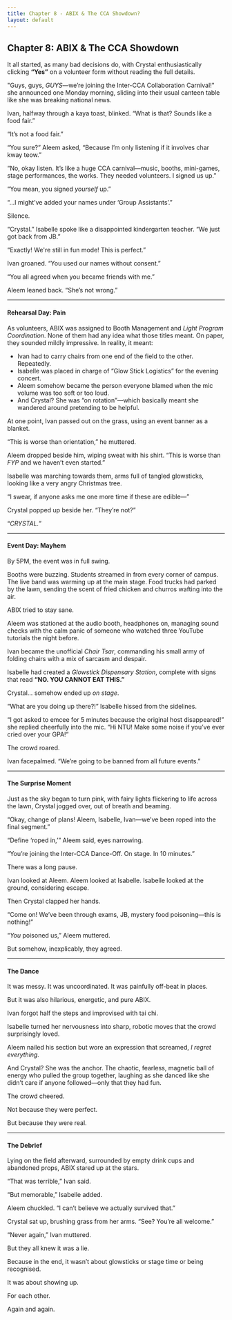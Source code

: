 ```yaml
---
title: Chapter 8 - ABIX & The CCA Showdown?
layout: default
---
```


## **Chapter 8: ABIX & The CCA Showdown**

It all started, as many bad decisions do, with Crystal enthusiastically clicking **“Yes”** on a volunteer form without reading the full details.

"Guys, guys, *GUYS*—we’re joining the Inter-CCA Collaboration Carnival!" she announced one Monday morning, sliding into their usual canteen table like she was breaking national news.

Ivan, halfway through a kaya toast, blinked. “What is that? Sounds like a food fair.”

“It’s not a food fair.”

“You sure?” Aleem asked, “Because I’m only listening if it involves char kway teow.”

“No, okay listen. It’s like a huge CCA carnival—music, booths, mini-games, stage performances, the works. They needed volunteers. I signed us up.”

“You mean, you signed *yourself* up.”

“…I might’ve added your names under ‘Group Assistants’.”

Silence.

“Crystal.” Isabelle spoke like a disappointed kindergarten teacher. “We just got back from JB.”

“Exactly! We're still in fun mode! This is perfect.”

Ivan groaned. “You used our names without consent.”

“You all agreed when you became friends with me.”

Aleem leaned back. “She’s not wrong.”

---

#### **Rehearsal Day: Pain**

As volunteers, ABIX was assigned to Booth Management and *Light Program Coordination*. None of them had any idea what those titles meant. On paper, they sounded mildly impressive. In reality, it meant:

- Ivan had to carry chairs from one end of the field to the other. Repeatedly.  
- Isabelle was placed in charge of “Glow Stick Logistics” for the evening concert.  
- Aleem somehow became the person everyone blamed when the mic volume was too soft or too loud.  
- And Crystal? She was “on rotation”—which basically meant she wandered around pretending to be helpful.

At one point, Ivan passed out on the grass, using an event banner as a blanket.

“This is worse than orientation,” he muttered.

Aleem dropped beside him, wiping sweat with his shirt. “This is worse than *FYP* and we haven’t even started.”

Isabelle was marching towards them, arms full of tangled glowsticks, looking like a very angry Christmas tree.

“I swear, if anyone asks me one more time if these are edible—”

Crystal popped up beside her. “They’re not?”

“*CRYSTAL.*”

---

#### **Event Day: Mayhem**

By 5PM, the event was in full swing.

Booths were buzzing. Students streamed in from every corner of campus. The live band was warming up at the main stage. Food trucks had parked by the lawn, sending the scent of fried chicken and churros wafting into the air.

ABIX tried to stay sane.

Aleem was stationed at the audio booth, headphones on, managing sound checks with the calm panic of someone who watched three YouTube tutorials the night before.

Ivan became the unofficial *Chair Tsar*, commanding his small army of folding chairs with a mix of sarcasm and despair.

Isabelle had created a *Glowstick Dispensary Station*, complete with signs that read **“NO. YOU CANNOT EAT THIS.”**

Crystal… somehow ended up *on stage*.

“What are you doing up there?!” Isabelle hissed from the sidelines.

“I got asked to emcee for 5 minutes because the original host disappeared!” she replied cheerfully into the mic. “Hi NTU! Make some noise if you’ve ever cried over your GPA!”

The crowd roared.

Ivan facepalmed. “We’re going to be banned from all future events.”

---

#### **The Surprise Moment**

Just as the sky began to turn pink, with fairy lights flickering to life across the lawn, Crystal jogged over, out of breath and beaming.

“Okay, change of plans! Aleem, Isabelle, Ivan—we’ve been roped into the final segment.”

“Define ‘roped in,’” Aleem said, eyes narrowing.

“You’re joining the Inter-CCA Dance-Off. On stage. In 10 minutes.”

There was a long pause.

Ivan looked at Aleem. Aleem looked at Isabelle. Isabelle looked at the ground, considering escape.

Then Crystal clapped her hands.

“Come on! We’ve been through exams, JB, mystery food poisoning—this is nothing!”

“*You* poisoned us,” Aleem muttered.

But somehow, inexplicably, they agreed.

---

#### **The Dance**

It was messy. It was uncoordinated. It was painfully off-beat in places.

But it was also hilarious, energetic, and pure ABIX.

Ivan forgot half the steps and improvised with tai chi.

Isabelle turned her nervousness into sharp, robotic moves that the crowd surprisingly loved.

Aleem nailed his section but wore an expression that screamed, *I regret everything.*

And Crystal? She was the anchor. The chaotic, fearless, magnetic ball of energy who pulled the group together, laughing as she danced like she didn’t care if anyone followed—only that they had fun.

The crowd cheered.

Not because they were perfect.

But because they were real.

---

#### **The Debrief**

Lying on the field afterward, surrounded by empty drink cups and abandoned props, ABIX stared up at the stars.

“That was terrible,” Ivan said.

“But memorable,” Isabelle added.

Aleem chuckled. “I can’t believe we actually survived that.”

Crystal sat up, brushing grass from her arms. “See? You’re all welcome.”

“Never again,” Ivan muttered.

But they all knew it was a lie.

Because in the end, it wasn’t about glowsticks or stage time or being recognised.

It was about showing up.

For each other.

Again and again.
